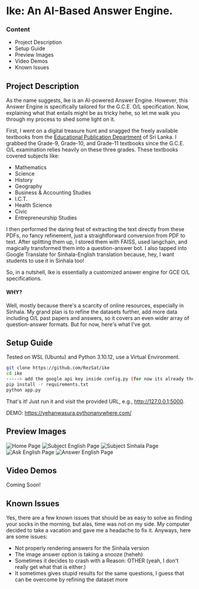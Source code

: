 # Ike: An AI-Based Answer Engine.

### Content

- Project Description
- Setup Guide
- Preview Images
- Video Demos
- Known Issues

## Project Description

As the name suggests, Ike is an AI-powered Answer Engine. However, this Answer Engine is specifically tailored for the G.C.E. O/L specification. Now, explaining what that entails might be as tricky hehe, so let me walk you through my process to shed some light on it.

First, I went on a digital treasure hunt and snagged the freely available textbooks from the [Educational Publication Department](http://www.edupub.gov.lk/BooksDownload.php) of Sri Lanka. I grabbed the Grade-9, Grade-10, and Grade-11 textbooks since the G.C.E. O/L examination relies heavily on these three grades. These textbooks covered subjects like:

- Mathematics
- Science
- History
- Geography
- Business & Accounting Studies
- I.C.T.
- Health Science
- Civic
- Entrepreneurship Studies

I then performed the daring feat of extracting the text directly from these PDFs, no fancy refinement, just a straightforward conversion from PDF to text. After splitting them up, I stored them with FAISS, used langchain, and magically transformed them into a question-answer bot. I also tapped into Google Translate for Sinhala-English translation because, hey, I want students to use it in Sinhala too!

So, in a nutshell, Ike is essentially a customized answer engine for GCE O/L specifications.

#### WHY?

Well, mostly because there's a scarcity of online resources, especially in Sinhala. My grand plan is to refine the datasets further, add more data including O/L past papers and answers, so it covers an even wider array of question-answer formats. But for now, here's what I've got.

## Setup Guide

Tested on WSL (Ubuntu) and Python 3.10.12, use a Virtual Environment.

```bash
git clone https://github.com/RezSat/ike
cd ike
-----> add the google api key inside config.py (for now its already there)
pip install -r requirements.txt
python app.py
```

That's it! Just run it and visit the provided URL, e.g., http://127.0.0.1:5000.

DEMO: https://yehanwasura.pythonanywhere.com/

## Preview Images

![Home Page](https://i.ibb.co/q97fJYg/Screenshot-2024-04-29-003833.png)
![Subject English Page](https://i.ibb.co/VLfxLdZ/Screenshot-2024-04-29-003854.png)
![Subject Sinhala Page](https://i.ibb.co/k8xH9qS/Screenshot-2024-04-29-003906.png)
![Ask English Page](https://i.ibb.co/GssjmsQ/Screenshot-2024-04-29-003923.png)
![Answer English Page](https://i.ibb.co/Tk6wzXy/Screenshot-2024-04-29-003959.png)

## Video Demos

Coming Soon!

## Known Issues

Yes, there are a few known issues that should be as easy to solve as finding your socks in the morning, but alas, time was not on my side. My computer decided to take a vacation and gave me a headache to fix it. Anyways, here are some issues:

- Not properly rendering answers for the Sinhala version
- The image answer option is taking a snooze (heheh)
- Sometimes it decides to crash with a Reason: OTHER (yeah, I don't really get what that is either.)
- It sometimes gives stupid results for the same questions, I guess that can be overcome by refining the dataset more
